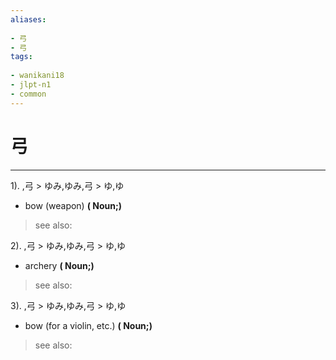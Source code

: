 ```yaml
---
aliases:
    
- 弓
- 弓
tags:
    
- wanikani18
- jlpt-n1
- common
---
```


# 弓
---
1).
,弓 > ゆみ,ゆみ,弓 > ゆ,ゆ

- bow (weapon)
**( Noun;)**
> see also: 
            
2).
,弓 > ゆみ,ゆみ,弓 > ゆ,ゆ

- archery
**( Noun;)**
> see also: 
            
3).
,弓 > ゆみ,ゆみ,弓 > ゆ,ゆ

- bow (for a violin, etc.)
**( Noun;)**
> see also: 
            